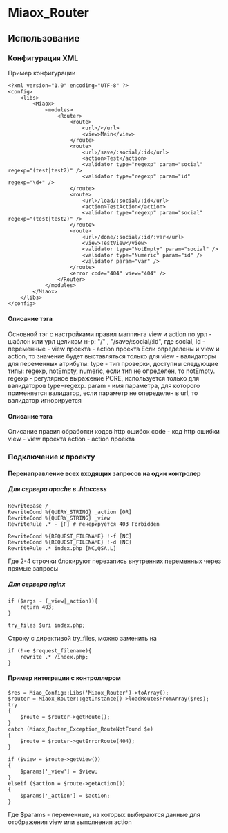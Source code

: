Miaox_Router
============

Использование
-------------

### Конфигурация XML ###
Пример конфигурации

    <?xml version="1.0" encoding="UTF-8" ?>
    <config>
        <libs>
            <Miaox>
                <modules>
                    <Router>
                        <route>
                            <url>/</url>
                            <view>Main</view>
                        </route>
                        <route>
                            <url>/save/:social/:id</url>
                            <action>Test</action>
                            <validator type="regexp" param="social" regexp="(test|test2)" />
                            <validator type="regexp" param="id" regexp="\d+" />
                        </route>
                        <route>
                            <url>/load/:social/:id</url>
                            <action>TestAction</action>
                            <validator type="regexp" param="social" regexp="(test|test2)" />
                        </route>
                        <route>
                            <url>/done/:social/:id/:var</url>
                            <view>TestView</view>
                            <validator type="NotEmpty" param="social" />
                            <validator type="Numeric" param="id" />
                            <validator param="var" />
                        </route>
                        <error code="404" view="404" />
                    </Router>
                </modules>
            </Miaox>
        </libs>
    </config>

#### Описание тэга *<route>* ####
Основной тэг с настройками правил маппинга view и action по урл
*<url>* - шаблон или урл целиком н-р: "/" , "/save/:social/:id", где social, id - переменные
*<view>* - view проекта
*<action>* - action проекта
 Если определены и view и action, то значение будет выставляться только для view
*<validator>* - валидаторы для переменных атрибуты:
type - тип проверки, доступны следующие типы: regexp, notEmpty, numeric, если тип не определен, то notEmpty.
regexp - регулярное выражение PCRE, используется только для валидаторов type=regexp.
param - имя параметра, для которого применяется валидатор, если параметр не опеределен в url, то валидатор игнорируется

#### Описание тэга *<error>* ####
Описание правил обработки кодов http ошибок
code - код http ошибки
view - view проекта
action - action проекта

### Подключение к проекту ###

#### Перенаправление всех входящих запросов на один контролер ####

##### Для сервера apache в .htaccess #####

    RewriteBase /
    RewriteCond %{QUERY_STRING} _action [OR]
    RewriteCond %{QUERY_STRING} _view
    RewriteRule .* - [F] # генерируется 403 Forbidden

    RewriteCond %{REQUEST_FILENAME} !-f [NC]
    RewriteCond %{REQUEST_FILENAME} !-d [NC]
    RewriteRule .* index.php [NC,QSA,L]

Где 2-4 строчки блокируют перезапись внутренних переменных через прямые запросы

##### Для сервера nginx #####

    if ($args ~ (_view|_action)){
        return 403;
    }

    try_files $uri index.php;

Строку с директивой try_files, можно заменить на

    if (!-e $request_filename){
        rewrite .* /index.php;
    }

#### Пример интеграции с контроллером ####

    $res = Miao_Config::Libs('Miaox_Router')->toArray();
    $router = Miaox_Router::getInstance()->loadRoutesFromArray($res);
    try
    {
        $route = $router->getRoute();
    }
    catch (Miaox_Router_Exception_RouteNotFound $e)
    {
        $route = $router->getErrorRoute(404);
    }

    if ($view = $route->getView())
    {
        $params['_view'] = $view;
    }
    elseif ($action = $route->getAction())
    {
        $params['_action'] = $action;
    }

Где $params - переменные, из которых выбираются данные для отображения view или выполнения action
